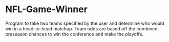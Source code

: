 # NFL-Game-Winner
Program to take two teams specified by the user and determine who would win in a head-to-head matchup. Team odds are based off the combined preseason chances to win the conference and make the playoffs.
